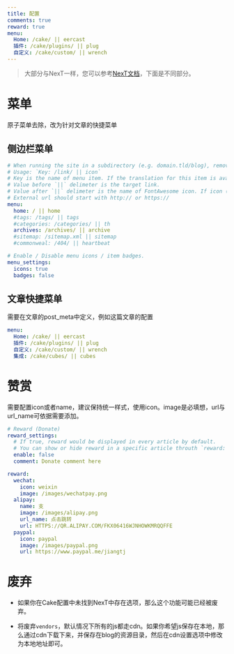 ```yaml
---
title: 配置
comments: true
reward: true
menu:
  Home: /cake/ || eercast 
  插件: /cake/plugins/ || plug 
  自定义: /cake/custom/ || wrench 
---
```


> 大部分与NexT一样，您可以参考[NexT文档](https://theme-next.org/)，下面是不同部分。

# 菜单

原子菜单去除，改为针对文章的快捷菜单

## 侧边栏菜单

```yaml
# When running the site in a subdirectory (e.g. domain.tld/blog), remove the leading slash from link value (/archives -> archives).
# Usage: `Key: /link/ || icon`
# Key is the name of menu item. If the translation for this item is available, the translated text will be loaded, otherwise the Key name will be used. Key is case-senstive.
# Value before `||` delimeter is the target link.
# Value after `||` delimeter is the name of FontAwesome icon. If icon (with or without delimeter) is not specified, question icon will be loaded.
# External url should start with http:// or https://
menu:
  home: / || home
  #tags: /tags/ || tags
  #categories: /categories/ || th
  archives: /archives/ || archive
  #sitemap: /sitemap.xml || sitemap
  #commonweal: /404/ || heartbeat

# Enable / Disable menu icons / item badges.
menu_settings:
  icons: true
  badges: false
```

## 文章快捷菜单

需要在文章的post_meta中定义，例如这篇文章的配置

```yml
menu:
  Home: /cake/ || eercast 
  插件: /cake/plugins/ || plug 
  自定义: /cake/custom/ || wrench 
  集成: /cake/cubes/ || cubes 
```

# 赞赏

需要配置icon或者name，建议保持统一样式，使用icon。image是必填想，url与url_name可依据需要添加。

```yml
# Reward (Donate)
reward_settings:
  # If true, reward would be displayed in every article by default.
  # You can show or hide reward in a specific article throuth `reward: true | false` in Front Matter.
  enable: false
  comment: Donate comment here

reward:
  wechat:
    icon: weixin
    image: /images/wechatpay.png
  alipay:
    name: 支
    image: /images/alipay.png
    url_name: 点击跳转
    url: HTTPS://QR.ALIPAY.COM/FKX06416WJNHOWKMRQQFFE
  paypal:
    icon: paypal
    image: /images/paypal.png
    url: https://www.paypal.me/jiangtj
```

# 废弃

- 如果你在Cake配置中未找到NexT中存在选项，那么这个功能可能已经被废弃。

- 将废弃`vendors`，默认情况下所有的js都走cdn。如果你希望js保存在本地，那么通过cdn下载下来，并保存在blog的资源目录，然后在cdn设置选项中修改为本地地址即可。
